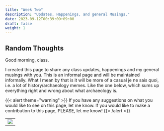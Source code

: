 ```yaml
---
title: "Week Two"
description: "Updates, Happenings, and general Musings."
date: 2023-09-12T00:39:09+09:00
draft: false
weight: 1
---
```


## Random Thoughts

Good morning, class. 

I created this page to share any class updates, happenings and my general musings with you. This is an informal page and will be 
maintained informally. What I mean by that is it will be more of a casual je ne sais quoi, i.e. a lot of history/archaeology memes.
Like the one below, which sums up everything right and wrong about what archaeology is. 

{{< alert theme="warning" >}} If you have any suggestions on what you would like to see on this page, let me know. If you would like
to make a contribution to this page, PLEASE, let me know!
{{< /alert >}}


<table >
	<tbody>
		<tr>
			<td><img src="https://images.squarespace-cdn.com/content/v1/5f3571ef9fa2aa0139d700c8/1605723541613-VLZ0YWO6V72CDB6I76M6/punching-nazis.jpeg?format=2500w"> </td>
		</tr>
	</tbody>
</table>

